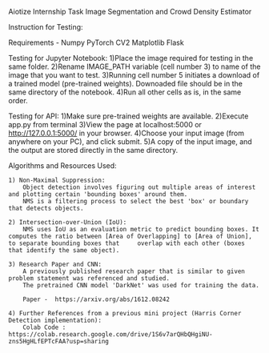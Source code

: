 Aiotize Internship Task
Image Segmentation and Crowd Density Estimator

Instruction for Testing:

Requirements -
        Numpy
        PyTorch
        CV2
        Matplotlib
	Flask

Testing for Jupyter Notebook:
	1)Place the image required for testing in the same folder.
    	2)Rename IMAGE_PATH variable (cell number 3) to name of the image that you want to test.
     	3)Running cell number 5 initiates a download of a trained model (pre-trained weights). Downoaded file should be in the same directory of the notebook.
    	4)Run all other cells as is, in the same order.

Testing for API:
	1)Make sure pre-trained weights are available.
    	2)Execute app.py from terminal
    	3)View the page at localhost:5000 or http://127.0.0.1:5000/ in your browser.
	4)Choose your input image (from anywhere on your PC), and click submit.
    	5)A copy of the input image, and the output are stored directly in the same directory.
    

Algorithms and Resources Used:
    
    1) Non-Maximal Suppression:
        Object detection involves figuring out multiple areas of interest and plotting certain 'bounding boxes' around them.
        NMS is a filtering process to select the best 'box' or boundary that detects objects.
	
    2) Intersection-over-Union (IoU):
        NMS uses IoU as an evaluation metric to predict bounding boxes. It computes the ratio between [Area of Overlapping] to [Area of Union], to separate bounding boxes that 	overlap with each other (boxes that identify the same object).

    3) Research Paper and CNN:
        A previously published research paper that is similar to given problem statement was referenced and studied.
        The pretrained CNN model 'DarkNet' was used for training the data.

        Paper -  https://arxiv.org/abs/1612.08242
        
    4) Further References from a previous mini project (Harris Corner Detection implementation):
        Colab Code : https://colab.research.google.com/drive/1S6v7arQHbQHgiNU-zns5HgHLfEPTcFAA?usp=sharing

        
